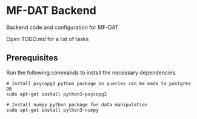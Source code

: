# MF-DAT Backend
Backend code and configuration for MF-DAT

Open TODO.md for a list of tasks

## Prerequisites

Run the following commands to install the necessary dependencies.

```
# Install psycopg2 python package so queries can be made to postgres DB
sudo apt-get install python3-psycopg2

# Install numpy python package for data manipulation
sudo apt-get install python3-numpy
```
